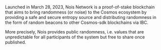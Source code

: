 <p>
    Launched in March 28, 2023, Nois Network is a proof-of-stake blockchain that aims to bring randomness (or noise) to the Cosmos ecosystem by providing a safe and secure entropy source and distributing randomness in the form of random beacons to other Cosmos-sdk blockchains via IBC.
</p>

<p>
    More precisely, Nois provides public randomness, i.e. values that are unpredictable for all participants of the system but free to share once published.
</p>

